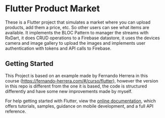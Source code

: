 # Flutter Product Market

These is a Flutter project that simulates a market where you can upload products, add them a price, etc. So other users can see what items are available. It implements the BLOC Pattern to manager the streams with RxDart, it does CRUD operations to a Firebase datastore, it uses the devices camera and image gallery to upload the images and implements user authentication with tokens and API calls to Firebase.

## Getting Started

This Project is based on an example made by Fernando Herrera in this course (https://fernando-herrera.com/#/curso/flutter), however the version in this repo is different from the one it is based, the code is structured differently and have some new improvements made by myself.

For help getting started with Flutter, view the
[online documentation](https://flutter.dev/docs), which offers tutorials,
samples, guidance on mobile development, and a full API reference.
